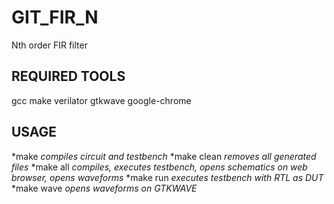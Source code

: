 # GIT_FIR_N
Nth order FIR filter

## REQUIRED TOOLS
gcc make verilator gtkwave google-chrome

## USAGE
*make         _compiles circuit and testbench_
*make clean   _removes all generated files_
*make all     _compiles, executes testbench, opens schematics on web browser, opens waveforms_
*make run     _executes testbench with RTL as DUT_
*make wave    _opens waveforms on GTKWAVE_
